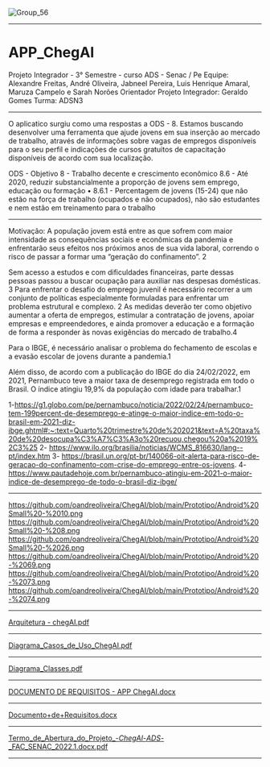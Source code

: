 ![Group_56](https://user-images.githubusercontent.com/95599130/165654245-c26f404c-28bc-4a0d-b55b-cd19452d54f0.png)



__________________________________________________________

# APP_ChegAI
Projeto Integrador - 3° Semestre - curso ADS - Senac / Pe
Equipe: Alexandre Freitas, André Oliveira, Jabneel Pereira, Luis Henrique Amaral, Maruza Campelo e Sarah Norões
Orientador Projeto Integrador: Geraldo Gomes
Turma: ADSN3
__________________________________________________________

O aplicatico surgiu como uma respostas a ODS - 8. Estamos buscando desenvolver uma ferramenta que ajude jovens em sua inserção ao mercado de trabalho, através de informações sobre vagas de empregos disponíveis para o seu perfil e indicações de cursos gratuitos de capacitação disponíveis de acordo com sua localização.
 
ODS - Objetivo 8 - Trabalho decente e crescimento econômico
8.6 - Até 2020, reduzir substancialmente a proporção de jovens sem emprego, educação ou formação
•  8.6.1 - Percentagem de jovens (15-24) que não estão na força de trabalho (ocupados e não ocupados), não são estudantes e nem estão em treinamento para o trabalho

__________________________________________________________
Motivação: 
A população jovem está entre as que sofrem com maior intensidade as consequências sociais e econômicas da pandemia e enfrentarão seus efeitos nos próximos anos de sua vida laboral, correndo o risco de passar a formar uma “geração do confinamento”. 2

Sem acesso a estudos e com dificuldades financeiras, parte dessas pessoas passou a buscar ocupação para auxiliar nas despesas domésticas. 3
Para enfrentar o desafio do emprego juvenil é necessário recorrer a um conjunto de políticas especialmente formuladas para enfrentar um problema estrutural e complexo. 2
As medidas deverão ter como objetivo aumentar a oferta de empregos, estimular a contratação de jovens, apoiar empresas e empreendedores, e ainda promover a educação e a formação de forma a responder às novas exigências do mercado de trabalho.4

Para o IBGE, é necessário analisar o problema do fechamento de escolas e a evasão escolar de jovens durante a pandemia.1

Além disso, de acordo com a publicação do IBGE do dia 24/02/2022, em 2021, Pernambuco teve a maior taxa de desemprego registrada em todo o Brasil. O índice atingiu 19,9% da população com idade para trabalhar.1

1-https://g1.globo.com/pe/pernambuco/noticia/2022/02/24/pernambuco-tem-199percent-de-desemprego-e-atinge-o-maior-indice-em-todo-o-brasil-em-2021-diz-ibge.ghtml#:~:text=Quarto%20trimestre%20de%202021&text=A%20taxa%20de%20desocupa%C3%A7%C3%A3o%20recuou,chegou%20a%2019%2C3%25
2- https://www.ilo.org/brasilia/noticias/WCMS_816630/lang--pt/index.htm
3- https://brasil.un.org/pt-br/140066-oit-alerta-para-risco-de-geracao-do-confinamento-com-crise-do-emprego-entre-os-jovens.
4- https://www.pautadehoje.com.br/pernambuco-atingiu-em-2021-o-maior-indice-de-desemprego-de-todo-o-brasil-diz-ibge/


__________________________________________________________
https://github.com/oandreoliveira/ChegAI/blob/main/Prototipo/Android%20Small%20-%2010.png https://github.com/oandreoliveira/ChegAI/blob/main/Prototipo/Android%20Small%20-%208.png
https://github.com/oandreoliveira/ChegAI/blob/main/Prototipo/Android%20Small%20-%2026.png
https://github.com/oandreoliveira/ChegAI/blob/main/Prototipo/Android%20-%2069.png
https://github.com/oandreoliveira/ChegAI/blob/main/Prototipo/Android%20-%2073.png
https://github.com/oandreoliveira/ChegAI/blob/main/Prototipo/Android%20-%2074.png

___________________________________________________________

[Arquitetura - chegAI.pdf](https://github.com/oandreoliveira/ChegAI/blob/main/Documentacoes/Arquitetura%20-%20chegAI.pdf)
___________________________________________________________
[Diagrama_Casos_de_Uso_ChegAI.pdf](https://github.com/oandreoliveira/ChegAI/blob/main/Documentacoes/Diagrama_Casos_de_Uso_ChegAI.pdf)
___________________________________________________________
[Diagrama_Classes.pdf](https://github.com/oandreoliveira/ChegAI/blob/main/Documentacoes/Diagrama_Classes.pdf)
___________________________________________________________
[DOCUMENTO DE REQUISITOS - APP ChegAI.docx](https://github.com/oandreoliveira/ChegAI/blob/main/Documentacoes/DOCUMENTO%20DE%20REQUISITOS%20-%20APP%20ChegAI.docx)
___________________________________________________________
[Documento+de+Requisitos.docx](https://github.com/oandreoliveira/ChegAI/blob/main/Documentacoes/Documento%2Bde%2BRequisitos.docx)
___________________________________________________________
[Termo_de_Abertura_do_Projeto_-_ChegAI_-_ADS_-_FAC_SENAC_2022.1.docx.pdf](https://github.com/oandreoliveira/ChegAI/blob/main/Documentacoes/Termo_de_Abertura_do_Projeto_-_ChegAI_-_ADS_-_FAC_SENAC_2022.1.docx.pdf)

___________________________________________________________
